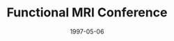 ---
title: "Functional MRI Conference"
project_id: 
date: 1997-05-06
conference_id: ""
presenters:
   - peter_bandettini
summary: "Functional MRI Conference, Trani, Italy"
file: /assets/presentations/
filename: 
layout: presentation
---